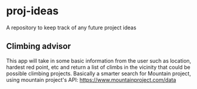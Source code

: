 # proj-ideas
A repository to keep track of any future project ideas 


## Climbing advisor
This app will take in some basic information from the user such as location, hardest red point, etc and return a list of climbs in the vicinity that could be possible climbing projects. Basically a smarter search for Mountain project, using mountain project's API: <https://www.mountainproject.com/data>
